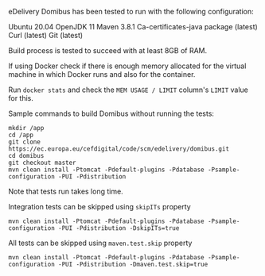 eDelivery Domibus has been tested to run with the following configuration:

Ubuntu 20.04
OpenJDK 11
Maven 3.8.1
Ca-certificates-java package (latest)
Curl (latest)
Git (latest)

Build process is tested to succeed with at least 8GB of RAM.

If using Docker check if there is enough memory allocated for the virtual machine in which Docker runs and also for the container.

Run `docker stats` and check the `MEM USAGE / LIMIT` column's `LIMIT` value for this.

Sample commands to build Domibus without running the tests:

```
mkdir /app
cd /app
git clone https://ec.europa.eu/cefdigital/code/scm/edelivery/domibus.git
cd domibus
git checkout master
mvn clean install -Ptomcat -Pdefault-plugins -Pdatabase -Psample-configuration -PUI -Pdistribution 
```
Note that tests run takes long time.

Integration tests can be skipped using `skipITs` property

```
mvn clean install -Ptomcat -Pdefault-plugins -Pdatabase -Psample-configuration -PUI -Pdistribution -DskipITs=true
```

All tests can be skipped using `maven.test.skip` property

```
mvn clean install -Ptomcat -Pdefault-plugins -Pdatabase -Psample-configuration -PUI -Pdistribution -Dmaven.test.skip=true
```